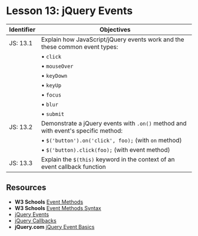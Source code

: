 # Lesson 13: jQuery Events

Identifier   | Objectives
-------------|------------
JS: 13.1     | Explain how JavaScript/jQuery events work and the these common event types:
             | &bull; `click`
             | &bull; `mouseOver`
             | &bull; `keyDown`
             | &bull; `keyUp`
             | &bull; `focus`
             | &bull; `blur`
             | &bull; `submit`
JS: 13.2     | Demonstrate a jQuery events with `.on()` method and with event's specific method:
             | &bull; `$('button').on('click', foo);` (with `on` method)
             | &bull; `$('button).click(foo);` (with event method)
JS: 13.3     | Explain the `$(this)` keyword in the context of an event callback function

## Resources

- __W3 Schools__ [Event Methods](http://www.w3schools.com/jquery/jquery_ref_events.asp)
- __W3 Schools__ [Event Methods Syntax](http://www.w3schools.com/jquery/jquery_events.asp)
- [jQuery Events](http://channel9.msdn.com/Series/Javascript-Fundamentals-Development-for-Absolute-Beginners/jQuery-Events-16)
- [jQuery Callbacks](http://www.w3schools.com/jquery/jquery_callback.asp)
- __jQuery.com__ [jQuery Event Basics](http://learn.jquery.com/events/event-basics/)